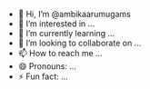 - 👋 Hi, I’m @ambikaarumugams
- 👀 I’m interested in ...
- 🌱 I’m currently learning ...
- 💞️ I’m looking to collaborate on ...
- 📫 How to reach me ...
- 😄 Pronouns: ...
- ⚡ Fun fact: ...

<!---
ambikaarumugams/ambikaarumugams is a ✨ special ✨ repository because its `README.md` (this file) appears on your GitHub profile.
You can click the Preview link to take a look at your changes.
--->

